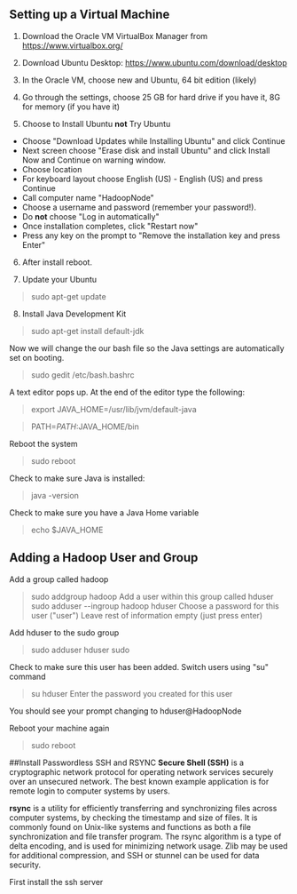 ## Setting up a Virtual Machine

1. Download the Oracle VM VirtualBox Manager from https://www.virtualbox.org/
2. Download Ubuntu Desktop: https://www.ubuntu.com/download/desktop

3. In the Oracle VM, choose new and Ubuntu, 64 bit edition (likely)

4. Go through the settings, choose 25 GB for hard drive if you have it, 8G for memory (if you have it)

5. Choose to Install Ubuntu <b>not</b> Try Ubuntu
- Choose "Download Updates while Installing Ubuntu" and click Continue 
- Next screen choose "Erase disk and install Ubuntu" and click Install Now and Continue on warning window.
- Choose location 
- For keyboard layout choose English (US) - English (US) and press Continue
- Call computer name "HadoopNode"
- Choose a username and password (remember your password!).
- Do <b>not</b> choose "Log in automatically"
- Once installation completes, click "Restart now"
- Press any key on the prompt to "Remove the installation key and press Enter"

6. After install reboot.

7. Update your Ubuntu

> sudo apt-get update

8. Install Java Development Kit 

> sudo apt-get install default-jdk

Now we will change the our bash file so the Java settings are automatically set on booting.

> sudo gedit /etc/bash.bashrc

A text editor pops up.  At the end of the editor type the following:
> export JAVA_HOME=/usr/lib/jvm/default-java

> PATH=$PATH:$JAVA_HOME/bin

Reboot the system
> sudo reboot

Check to make sure Java is installed:

> java -version

Check to make sure you have a Java Home variable
>echo $JAVA_HOME

## Adding a Hadoop User and Group

Add a group called hadoop
>sudo addgroup hadoop
Add a user within this group called hduser
>sudo adduser --ingroup hadoop hduser
Choose a password for this user ("user")
Leave rest of information empty (just press enter)

Add hduser to the sudo group 
> sudo adduser hduser sudo

Check to make sure this user has been added. Switch users using "su" command
> su hduser
Enter the password you created for this user

You should see your prompt changing to hduser@HadoopNode 

Reboot your machine again
> sudo reboot

##Install Passwordless SSH and RSYNC
<b>Secure Shell (SSH)</b> is a cryptographic network protocol for operating network services securely over an unsecured network. The best known example application is for remote login to computer systems by users.

<b>rsync</b> is a utility for efficiently transferring and synchronizing files across computer systems, by checking the timestamp and size of files. It is commonly found on Unix-like systems and functions as both a file synchronization and file transfer program. The rsync algorithm is a type of delta encoding, and is used for minimizing network usage. Zlib may be used for additional compression, and SSH or stunnel can be used for data security.

First install the ssh server
> 
